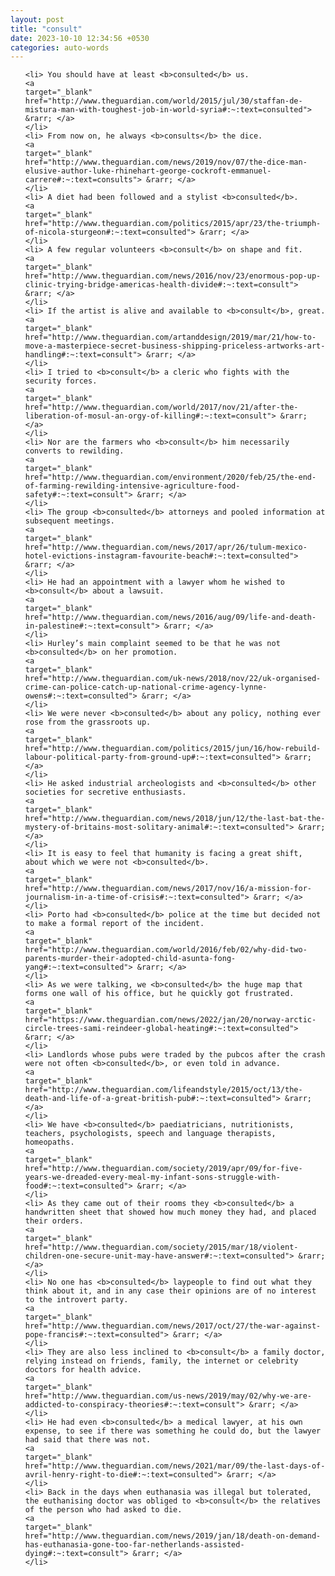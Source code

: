 ```yaml
---
layout: post
title: "consult"
date: 2023-10-10 12:34:56 +0530
categories: auto-words
---
```

<ol>

    <li> You should have at least <b>consulted</b> us.
    <a 
    target="_blank" 
    href="http://www.theguardian.com/world/2015/jul/30/staffan-de-mistura-man-with-toughest-job-in-world-syria#:~:text=consulted"> &rarr; </a>
    </li>
    <li> From now on, he always <b>consults</b> the dice.
    <a 
    target="_blank" 
    href="http://www.theguardian.com/news/2019/nov/07/the-dice-man-elusive-author-luke-rhinehart-george-cockroft-emmanuel-carrere#:~:text=consults"> &rarr; </a>
    </li>
    <li> A diet had been followed and a stylist <b>consulted</b>.
    <a 
    target="_blank" 
    href="http://www.theguardian.com/politics/2015/apr/23/the-triumph-of-nicola-sturgeon#:~:text=consulted"> &rarr; </a>
    </li>
    <li> A few regular volunteers <b>consult</b> on shape and fit.
    <a 
    target="_blank" 
    href="http://www.theguardian.com/news/2016/nov/23/enormous-pop-up-clinic-trying-bridge-americas-health-divide#:~:text=consult"> &rarr; </a>
    </li>
    <li> If the artist is alive and available to <b>consult</b>, great.
    <a 
    target="_blank" 
    href="http://www.theguardian.com/artanddesign/2019/mar/21/how-to-move-a-masterpiece-secret-business-shipping-priceless-artworks-art-handling#:~:text=consult"> &rarr; </a>
    </li>
    <li> I tried to <b>consult</b> a cleric who fights with the security forces.
    <a 
    target="_blank" 
    href="http://www.theguardian.com/world/2017/nov/21/after-the-liberation-of-mosul-an-orgy-of-killing#:~:text=consult"> &rarr; </a>
    </li>
    <li> Nor are the farmers who <b>consult</b> him necessarily converts to rewilding.
    <a 
    target="_blank" 
    href="http://www.theguardian.com/environment/2020/feb/25/the-end-of-farming-rewilding-intensive-agriculture-food-safety#:~:text=consult"> &rarr; </a>
    </li>
    <li> The group <b>consulted</b> attorneys and pooled information at subsequent meetings.
    <a 
    target="_blank" 
    href="http://www.theguardian.com/news/2017/apr/26/tulum-mexico-hotel-evictions-instagram-favourite-beach#:~:text=consulted"> &rarr; </a>
    </li>
    <li> He had an appointment with a lawyer whom he wished to <b>consult</b> about a lawsuit.
    <a 
    target="_blank" 
    href="http://www.theguardian.com/news/2016/aug/09/life-and-death-in-palestine#:~:text=consult"> &rarr; </a>
    </li>
    <li> Hurley’s main complaint seemed to be that he was not <b>consulted</b> on her promotion.
    <a 
    target="_blank" 
    href="http://www.theguardian.com/uk-news/2018/nov/22/uk-organised-crime-can-police-catch-up-national-crime-agency-lynne-owens#:~:text=consulted"> &rarr; </a>
    </li>
    <li> We were never <b>consulted</b> about any policy, nothing ever rose from the grassroots up.
    <a 
    target="_blank" 
    href="http://www.theguardian.com/politics/2015/jun/16/how-rebuild-labour-political-party-from-ground-up#:~:text=consulted"> &rarr; </a>
    </li>
    <li> He asked industrial archeologists and <b>consulted</b> other societies for secretive enthusiasts.
    <a 
    target="_blank" 
    href="http://www.theguardian.com/news/2018/jun/12/the-last-bat-the-mystery-of-britains-most-solitary-animal#:~:text=consulted"> &rarr; </a>
    </li>
    <li> It is easy to feel that humanity is facing a great shift, about which we were not <b>consulted</b>.
    <a 
    target="_blank" 
    href="http://www.theguardian.com/news/2017/nov/16/a-mission-for-journalism-in-a-time-of-crisis#:~:text=consulted"> &rarr; </a>
    </li>
    <li> Porto had <b>consulted</b> police at the time but decided not to make a formal report of the incident.
    <a 
    target="_blank" 
    href="http://www.theguardian.com/world/2016/feb/02/why-did-two-parents-murder-their-adopted-child-asunta-fong-yang#:~:text=consulted"> &rarr; </a>
    </li>
    <li> As we were talking, we <b>consulted</b> the huge map that forms one wall of his office, but he quickly got frustrated.
    <a 
    target="_blank" 
    href="https://www.theguardian.com/news/2022/jan/20/norway-arctic-circle-trees-sami-reindeer-global-heating#:~:text=consulted"> &rarr; </a>
    </li>
    <li> Landlords whose pubs were traded by the pubcos after the crash were not often <b>consulted</b>, or even told in advance.
    <a 
    target="_blank" 
    href="http://www.theguardian.com/lifeandstyle/2015/oct/13/the-death-and-life-of-a-great-british-pub#:~:text=consulted"> &rarr; </a>
    </li>
    <li> We have <b>consulted</b> paediatricians, nutritionists, teachers, psychologists, speech and language therapists, homeopaths.
    <a 
    target="_blank" 
    href="http://www.theguardian.com/society/2019/apr/09/for-five-years-we-dreaded-every-meal-my-infant-sons-struggle-with-food#:~:text=consulted"> &rarr; </a>
    </li>
    <li> As they came out of their rooms they <b>consulted</b> a handwritten sheet that showed how much money they had, and placed their orders.
    <a 
    target="_blank" 
    href="http://www.theguardian.com/society/2015/mar/18/violent-children-one-secure-unit-may-have-answer#:~:text=consulted"> &rarr; </a>
    </li>
    <li> No one has <b>consulted</b> laypeople to find out what they think about it, and in any case their opinions are of no interest to the introvert party.
    <a 
    target="_blank" 
    href="http://www.theguardian.com/news/2017/oct/27/the-war-against-pope-francis#:~:text=consulted"> &rarr; </a>
    </li>
    <li> They are also less inclined to <b>consult</b> a family doctor, relying instead on friends, family, the internet or celebrity doctors for health advice.
    <a 
    target="_blank" 
    href="http://www.theguardian.com/us-news/2019/may/02/why-we-are-addicted-to-conspiracy-theories#:~:text=consult"> &rarr; </a>
    </li>
    <li> He had even <b>consulted</b> a medical lawyer, at his own expense, to see if there was something he could do, but the lawyer had said that there was not.
    <a 
    target="_blank" 
    href="http://www.theguardian.com/news/2021/mar/09/the-last-days-of-avril-henry-right-to-die#:~:text=consulted"> &rarr; </a>
    </li>
    <li> Back in the days when euthanasia was illegal but tolerated, the euthanising doctor was obliged to <b>consult</b> the relatives of the person who had asked to die.
    <a 
    target="_blank" 
    href="http://www.theguardian.com/news/2019/jan/18/death-on-demand-has-euthanasia-gone-too-far-netherlands-assisted-dying#:~:text=consult"> &rarr; </a>
    </li>